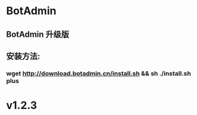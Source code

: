 # BotAdmin
## BotAdmin 升级版
## 安装方法:
### wget http://download.botadmin.cn/install.sh && sh ./install.sh plus
# v1.2.3
